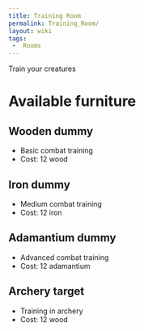 ```yaml
---
title: Training Room
permalink: Training_Room/
layout: wiki
tags:
 -  Rooms
---
```


Train your creatures

Available furniture
===================

Wooden dummy
------------

-   Basic combat training
-   Cost: 12 wood

Iron dummy
----------

-   Medium combat training
-   Cost: 12 iron

Adamantium dummy
----------------

-   Advanced combat training
-   Cost: 12 adamantium

Archery target
--------------

-   Training in archery
-   Cost: 12 wood

